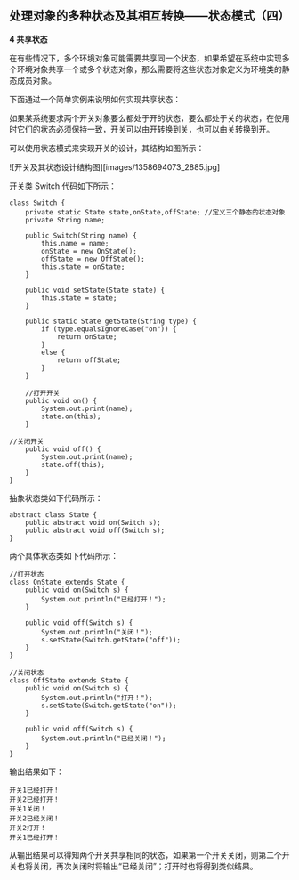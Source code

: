 ## 处理对象的多种状态及其相互转换——状态模式（四）  

**4 共享状态**  

在有些情况下，多个环境对象可能需要共享同一个状态，如果希望在系统中实现多个环境对象共享一个或多个状态对象，那么需要将这些状态对象定义为环境类的静态成员对象。  

下面通过一个简单实例来说明如何实现共享状态：  

如果某系统要求两个开关对象要么都处于开的状态，要么都处于关的状态，在使用时它们的状态必须保持一致，开关可以由开转换到关，也可以由关转换到开。  

可以使用状态模式来实现开关的设计，其结构如图所示：

![开关及其状态设计结构图][images/1358694073_2885.jpg]    

开关类 Switch 代码如下所示：
 
```
class Switch {
	private static State state,onState,offState; //定义三个静态的状态对象
	private String name;
	
	public Switch(String name) {
		this.name = name;
		onState = new OnState();
		offState = new OffState();
		this.state = onState;
	}

	public void setState(State state) {
		this.state = state;
	}

	public static State getState(String type) {
		if (type.equalsIgnoreCase("on")) {
			return onState;
		}
		else {
			return offState;
		}
	}
		
    //打开开关
	public void on() {
		System.out.print(name);
		state.on(this);
	}
	
//关闭开关
	public void off() {
		System.out.print(name);
		state.off(this);
	}
}
```

抽象状态类如下代码所示：  

```
abstract class State {
	public abstract void on(Switch s);
	public abstract void off(Switch s);
}
```

两个具体状态类如下代码所示：  

```
//打开状态
class OnState extends State {
	public void on(Switch s) {
		System.out.println("已经打开！");
	}
	
	public void off(Switch s) {
		System.out.println("关闭！");
		s.setState(Switch.getState("off"));
	}
}

//关闭状态
class OffState extends State {
	public void on(Switch s) {
		System.out.println("打开！");
		s.setState(Switch.getState("on"));
	}
	
	public void off(Switch s) {
		System.out.println("已经关闭！");
	}
}
```

输出结果如下：

```
开关1已经打开！
开关2已经打开！
开关1关闭！
开关2已经关闭！
开关2打开！
开关1已经打开！
```

从输出结果可以得知两个开关共享相同的状态，如果第一个开关关闭，则第二个开关也将关闭，再次关闭时将输出“已经关闭”；打开时也将得到类似结果。